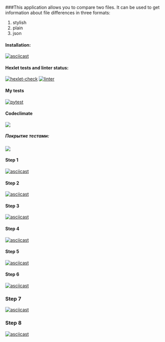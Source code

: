 ###This application allows you to compare two files.
It can be used to get information about file differences in three formats:
1) stylish 
2) plain
3) json

#### Installation:
[![asciicast](https://asciinema.org/a/xIO8E67X0pBoHPHmvHAfvnvKf.svg)](https://asciinema.org/a/xIO8E67X0pBoHPHmvHAfvnvKf)


#### Hexlet tests and linter status:
[![hexlet-check](https://github.com/Nella611/python-project-lvl2/actions/workflows/hexlet-check.yml/badge.svg)](https://github.com/Nella611/python-project-lvl2/actions/workflows/hexlet-check.yml)
[![linter](https://github.com/Nella611/python-project-lvl2/actions/workflows/push.yml/badge.svg)](https://github.com/Nella611/python-project-lvl2/actions/workflows/push.yml)

#### My tests

[![pytest](https://github.com/Nella611/python-project-lvl2/actions/workflows/tests.yml/badge.svg)](https://github.com/Nella611/python-project-lvl2/actions/workflows/tests.yml)

#### Codeclimate
<a href="https://codeclimate.com/github/Nella611/python-project-lvl2/maintainability"><img src="https://api.codeclimate.com/v1/badges/cffe4b847322cd45b0e5/maintainability" /></a>
##### Покрытие тестами:
<a href="https://codeclimate.com/github/Nella611/python-project-lvl2/test_coverage"><img src="https://api.codeclimate.com/v1/badges/cffe4b847322cd45b0e5/test_coverage" /></a>

#### Step 1
[![asciicast](https://asciinema.org/a/aeesiEZXekU0egLg9jIRFY5hZ.svg)](https://asciinema.org/a/aeesiEZXekU0egLg9jIRFY5hZ)

#### Step 2
[![asciicast](https://asciinema.org/a/aeesiEZXekU0egLg9jIRFY5hZ.svg)](https://asciinema.org/a/aeesiEZXekU0egLg9jIRFY5hZ)

#### Step 3
[![asciicast](https://asciinema.org/a/0VQa12ac0b5UXxSfUHlc0Ghla.svg)](https://asciinema.org/a/0VQa12ac0b5UXxSfUHlc0Ghla)

#### Step 4
[![asciicast](https://asciinema.org/a/RfYnjkzkmr7BlJxzarocsgjK8.svg)](https://asciinema.org/a/RfYnjkzkmr7BlJxzarocsgjK8)

#### Step 5
[![asciicast](https://asciinema.org/a/H3HogdplZO7U6onhy7rv5cWB1.svg)](https://asciinema.org/a/H3HogdplZO7U6onhy7rv5cWB1)

#### Step 6
[![asciicast](https://asciinema.org/a/tbZudXIUrdsFHjbl3FLz7s9NV.svg)](https://asciinema.org/a/tbZudXIUrdsFHjbl3FLz7s9NV)

### Step 7
[![asciicast](https://asciinema.org/a/dKYzasJVs3xxyU1cJ5mNlvutc.svg)](https://asciinema.org/a/dKYzasJVs3xxyU1cJ5mNlvutc)

### Step 8
[![asciicast](https://asciinema.org/a/dGSbcqRDceUmWdhNTke8zmFh4.svg)](https://asciinema.org/a/dGSbcqRDceUmWdhNTke8zmFh4)


